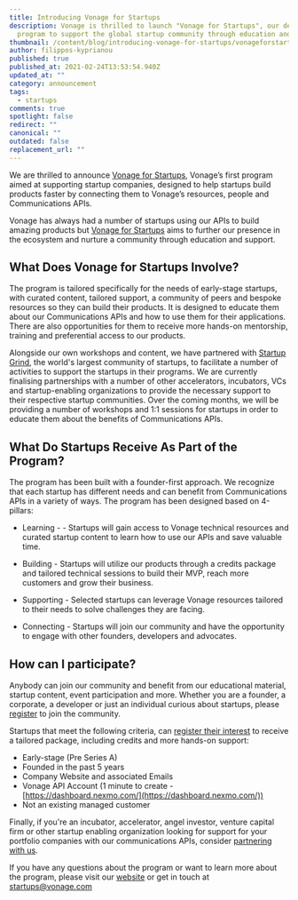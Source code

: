 ```yaml
---
title: Introducing Vonage for Startups
description: Vonage is thrilled to launch "Vonage for Startups", our dedicated
  program to support the global startup community through education and support.
thumbnail: /content/blog/introducing-vonage-for-startups/vonageforstartups_1200x600.png
author: filippos-kyprianou
published: true
published_at: 2021-02-24T13:53:54.940Z
updated_at: ""
category: announcement
tags:
  - startups
comments: true
spotlight: false
redirect: ""
canonical: ""
outdated: false
replacement_url: ""
---
```

We are thrilled to announce [Vonage for Startups](https://vonage.dev/3d093hA), Vonage’s first program aimed at supporting startup companies, designed to help startups build products faster by connecting them to Vonage’s resources, people and Communications APIs. 

Vonage has always had a number of startups using our APIs to build amazing products but [Vonage for Startups](https://vonage.dev/3d093hA) aims to further our presence in the ecosystem and nurture a community through education and support.

## What Does Vonage for Startups Involve?
The program is tailored specifically for the needs of early-stage startups, with curated content, tailored support, a community of peers and bespoke resources so they can build their products. It is designed to educate them about our Communications APIs and how to use them for their applications. There are also opportunities for them to receive more hands-on mentorship, training and preferential access to our products. 

Alongside our own workshops and content, we have partnered with [Startup Grind](https://www.startupgrind.com/), the world's largest community of startups, to facilitate a number of activities to support the startups in their programs.  We are currently finalising partnerships with a number of other accelerators, incubators, VCs and startup-enabling organizations to provide the necessary support to their respective startup communities. Over the coming months, we will be providing a number of workshops and 1:1 sessions for startups in order to educate them about the benefits of Communications APIs.

## What Do Startups Receive As Part of the Program? 
The program has been built with a founder-first approach. We recognize that each startup has different needs and can benefit from Communications APIs in a variety of ways. The program has been designed based on 4-pillars:

* Learning - - Startups will gain access to Vonage technical resources and curated startup content to learn how to use our APIs and save valuable time.

* Building - Startups will utilize our products through a credits package and tailored technical sessions to build their MVP, reach more customers and grow their business.

* Supporting - Selected startups can leverage Vonage resources tailored to their needs to solve challenges they are facing.

* Connecting - Startups will join our community and have the opportunity to engage with other founders, developers and advocates.

## How can I participate? 

Anybody can join our community and benefit from our educational material, startup content, event participation and more. Whether you are a founder, a corporate, a developer or just an individual curious about startups, please [register](https://airtable.com/shrA1Sw95kLwqT3da) to join the community.

Startups that meet the following criteria, can [register their interest](https://airtable.com/shrTJTvlEU9sbeh9q) to receive a tailored package, including credits and more hands-on support:


* Early-stage (Pre Series A) 
* Founded in the past 5 years 
* Company Website and associated Emails 
* Vonage API Account (1 minute to create - [https://dashboard.nexmo.com/](https://dashboard.nexmo.com/)) 
* Not an existing managed customer

Finally, if you're an incubator, accelerator, angel investor, venture capital firm or other startup enabling organization looking for support for your portfolio companies with our communications APIs, consider [partnering with us](https://airtable.com/shrfGCnFnxWCkJ4xI).

If you have any questions about the program or want to learn more about the program, please visit our [website](https://vonage.dev/3d093hA) or get in touch at [startups@vonage.com](startups@vonage.com)
